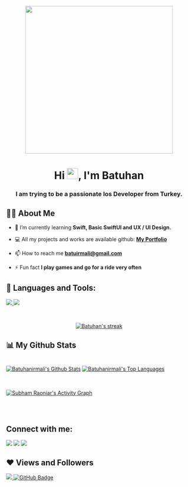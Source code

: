 <p align="center"> 
<a href="#"><img width="400" height="400" src="https://koenig-media.raywenderlich.com/uploads/2016/02/02-feature-how-to-become-freelancer.png" height="175px"/></a>
</p>

<h1 align="center">Hi <img src="https://raw.githubusercontent.com/MartinHeinz/MartinHeinz/master/wave.gif" width="30px">, I'm Batuhan</h1>
<h3 align="center">I am trying to be a passionate Ios Developer from Turkey.</h3>


## 🙋‍♂️ About Me

- 🌱 I’m currently learning **Swift, Basic SwiftUI and UX / UI Design.**

- 💻 All my projects and works are available github: **[My Portfolio](https://github.com/Batuhanirmali)**

- 📫 How to reach me **batuirmali@gmail.com**

- ⚡ Fun fact **I play games and go for a ride very often**

## 🚀 Languages and Tools:

<p align="left"> 
    <a href="https://www.swift.org/" target="_blank"> <img src="https://img.icons8.com/color/48/000000/swift.png"/> </a>
    <a href="https://firebase.google.com/" target="_blank"> <img src="https://img.icons8.com/color/48/000000/firebase.png"/> </a>
      
</p>

<!-- [![React Badge](https://img.shields.io/badge/-React-61DBFB?style=for-the-badge&labelColor=black&logo=react&logoColor=61DBFB)](#)  [![Javascript Badge](https://img.shields.io/badge/-Javascript-F0DB4F?style=for-the-badge&labelColor=black&logo=javascript&logoColor=F0DB4F)](#) [![Typescript Badge](https://img.shields.io/badge/-Typescript-007acc?style=for-the-badge&labelColor=black&logo=typescript&logoColor=007acc)](#) [![Nodejs Badge](https://img.shields.io/badge/-Nodejs-3C873A?style=for-the-badge&labelColor=black&logo=node.js&logoColor=3C873A)](#) [![GraphQL Badge](https://img.shields.io/badge/-GraphQl-e535ab?style=for-the-badge&labelColor=black&logo=node.js&logoColor=e535ab)](#) -->
<br/>

<p align="center">
    <a href="https://github.com/Batuhanirmali/github-readme-streak-stats">
        <img title="🔥 Get streak stats for your profile at git.io/streak-stats" alt="Batuhan's streak" src="https://github-readme-streak-stats.herokuapp.com/?user=Batuhanirmali&theme=black-ice&hide_border=true&stroke=0000&background=060A0CD0"/>
    </a>
</p>

## 📊 My Github Stats

  <br/>
    <a href="https://github.com/Batuhanirmali/github-readme-stats"><img alt="Batuhanirmali's Github Stats" src="https://github-readme-stats.vercel.app/api?username=Batuhanirmali&show_icons=true&count_private=true&theme=react&hide_border=true&bg_color=0D1117" /></a>
  <a href="https://github.com/Batuhanirmali/github-readme-stats"><img alt="Batuhanirmali's Top Languages" src="https://github-readme-stats.vercel.app/api/top-langs/?username=Batuhanirmali&langs_count=8&count_private=true&layout=compact&theme=react&hide_border=true&bg_color=0D1117" /></a>
  <br/>

<br/>
<br/>

<a href="https://github.com/Batuhanirmali/github-readme-activity-graph"><img alt="Subham Raoniar's Activity Graph" src="https://activity-graph.herokuapp.com/graph?username=Batuhanirmali&bg_color=0D1117&color=5BCDEC&line=5BCDEC&point=FFFFFF&hide_border=true" /></a>

<br/>
<br/>

## Connect with me:
<p align="left">

<a href = "https://www.linkedin.com/in/talha-batuhan-irmal%C4%B1-7a1a92205/"><img src="https://img.icons8.com/fluent/48/000000/linkedin.png"/></a>
<a href = "https://twitter.com/batuirmali"><img src="https://img.icons8.com/fluent/48/000000/twitter.png"/></a>
<a href = "https://www.instagram.com/batuhanirmali"><img src="https://img.icons8.com/fluent/48/000000/instagram-new.png"/></a>

</p>

## ❤ Views and Followers
<a href="https://github.com/Meghna-DAS/github-profile-views-counter">
    <img src="https://komarev.com/ghpvc/?username=Batuhanirmali">
</a>
<a href="https://github.com/Batuhanirmali?tab=followers"><img src="https://img.shields.io/github/followers/Batuhanirmali?label=Followers&style=social" alt="GitHub Badge"></a>
